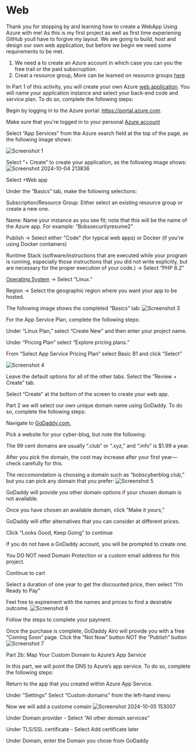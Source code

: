 # Web
Thank you for stopping by and learning how to create a WebApp Using Azure with me! As this is my first project as well as first time experiening GitHub youll have to forgive my layout.
We are going to build, host and design our own web application, but before we begin we need some requirements to be met. 
1. We need a to create an Azure account in which case you can you the free trail or the paid subscruption.
2. Creat a resource group, More can be learned on resource groups [here](https://medium.com/@AlexanderObregon/quick-beginners-guide-to-resource-groups-in-azure-2b69ffc79163#:~:text=How%20Resource%20Groups%20Work.%20When%20you%20create%20a%20resource%20group, )

In Part 1 of this activity, you will create your own Azure [web application](https://www.geeksforgeeks.org/what-is-web-app/). You will name your application instance and select your back-end code and service plan. To do so, complete the following steps:

Begin by logging in to the Azure portal: https://portal.azure.com.

Make sure that you're logged in to your personal [Azure account](https://portal.azure.com)

Select “App Services” from the Azure search field at the top of the page, as the following image shows:

![Screenshot 1](https://github.com/user-attachments/assets/a91b1d0d-fd36-4ee1-8ec7-a659465f23ff)

Select “+ Create” to create your application, as the following image shows:
![Screenshot 2024-10-04 213836](https://github.com/user-attachments/assets/9ba9a93e-9e97-444f-a069-b5a1162e8495)

Select +Web app

Under the “Basics” tab, make the following selections:


Subscription/Resource Group: Either select an existing resource group or create a new one.

Name: Name your instance as you see fit; note that this will be the name of the Azure app.
For example: “Bobssecurityresume2”

Publish -> Select either "Code" (for typical web apps) or Docker (if you're using Docker containers)

Runtime Stack (software/instructions that are executed while your program is running, especially those instructions that you did not write explicitly, but are necessary for the proper execution of your code.) -> Select “PHP 8.2”

[Operating System](https://www.geeksforgeeks.org/what-is-an-operating-system/) -> Select “Linux.”

Region -> Select the geographic region where you want your app to be hosted.

The following image shows the completed “Basics” tab:
![Screenshot 3](https://github.com/user-attachments/assets/efdede6d-db84-4778-bca5-7ac6f24650f5)

For the App Service Plan, complete the following steps:


Under “Linux Plan,” select “Create New” and then enter your project name.

Under “Pricing Plan” select “Explore pricing plans.”

From “Select App Service Pricing Plan” select Basic B1 and click “Select”

![Screenshot 4](https://github.com/user-attachments/assets/584e7bf4-54f2-4f75-91be-da33c5383d18)

Leave the default options for all of the other tabs. Select the “Review + Create” tab.

Select “Create” at the bottom of the screen to create your web app.

Part 2 we will select our own unique domain name using GoDaddy. To do so, complete the following steps:

Navigate to [GoDaddy.com.](https://www.godaddy.com/)

Pick a website for your cyber-blog, but note the following:

The 99 cent domains are usually “.club” or “.xyz,” and “.info” is $1.99 a year.

After you pick the domain, the cost may increase after your first year—check carefully for this.

The reccomondation is choosing a domain such as “bobscyberblog.club,” but you can pick any domain that you prefer:
![Screenshot 5](https://github.com/user-attachments/assets/529ac2ac-7459-4f95-be6e-f154afbc1676)

GoDaddy will provide you other domain options if your chosen domain is not available.

Once you have chosen an available domain, click “Make it yours,”

GoDaddy will offer alternatives that you can consider at different prices.  

Click “Looks Good, Keep Going” to continue

If you do not have a GoDaddy account, you will be prompted to create one.

You DO NOT need Domain Protection or a custom email address for this project.

Continue to cart

Select a duration of one year to get the discounted price, then select “I’m Ready to Pay”

Feel free to expirement with the names and prices to find a desirable outcome.
![Screenshot 6](https://github.com/user-attachments/assets/eecd199e-67e4-4c91-9d10-937cb53a58d6)

Follow the steps to complete your payment.

Once the purchase is complete, GoDaddy Airo will provide you with a free “Coming Soon” page.  Click the “Not Now” button NOT the “Publish” button
![Screenshot 7](https://github.com/user-attachments/assets/6b8758a9-63dc-41cb-9baa-24f98a385a28)

Part 2b: Map Your Custom Domain to Azure’s App Service

In this part, we will point the DNS to Azure’s app service. To do so, complete the following steps:

Return to the app that you created within Azure App Service.

Under "Settings" Select “Custom domains” from the left-hand menu 

Now we will add a custome comain 
![Screenshot 2024-10-05 153007](https://github.com/user-attachments/assets/f8df5ca7-6911-48d5-bf35-f8a16b1ca204)

Under Domain provider - Select “All other domain services”

Under TLS/SSL certificate - Select Add certificate later

Under Domain, enter the Domain you chose from GoDaddy


